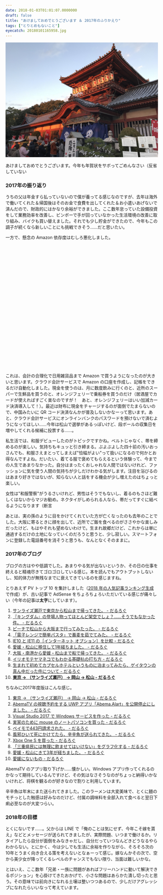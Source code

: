 ```yaml
---
date: 2018-01-03T01:01:07.0000000
draft: false
title: "あけましておめでとうございます ＆ 2017年のふりかえり"
tags: ["とりとめもないこと"]
eyecatch: 20180101165958.jpg
---
```

<p><span itemscope itemtype="http://schema.org/Photograph"><img src="20180101165958.jpg" alt="f:id:daruyanagi:20180101165958j:plain" title="f:id:daruyanagi:20180101165958j:plain" class="hatena-fotolife" itemprop="image"></span></p><p>あけましておめでとうございます。今年も年賀状をサボってごめんなさい（反省していない</p>

<div class="section">
<h3>2017年の振り返り</h3>
<p>うちの父は年金すら払っていないので僕が養ってる感じなのですが、去年は海外で働いてくれた＆帰国後はそのお金で食費を出してくれた＆お小遣いあげないで済んだので、財政的にはかなり余裕ができました。ここ数年怠っていた設備投資をして業務効率を改善し、ビンボーで手が回っていなかった生活環境の改善に取り組み、バイクも買い替えました。それでも少し貯金ができたので、今年もこの調子が続くなら新しいことにも挑戦できそう……だと思いたい。</p><p>一方で、懸念の Amazon 依存度はむしろ悪化しました。</p><p><script type="text/javascript" src="https://www.google.com/jsapi"></script><br />
<script type="text/javascript">
google.load("visualization", "1.1", {packages:["bar"]});
google.setOnLoadCallback(drawChart);

function drawChart() {
var data = google.visualization.arrayToDataTable([
['Year', '合計金額'],
['2006', 71180 ],
['2007', 283066 ],
['2008', 66638 ],
['2009', 35289 ],
['2010', 93949 ],
['2010', 93949 ],
['2011', 258747 ],
['2012', 277831 ],
['2013', 186103  ],
['2014', 258747 ],
['2015', 425122],
['2016', 705851 ],
['2017', 962104],
]);

var options = {
chart: {
title: 'Amazon 年間消費金額',
subtitle: '2006-2017',
}
};

var chart = new google.charts.Bar(document.getElementById('chart_div'));
chart.draw(data, options);
}
</script><br />
<div id="chart_div" style="width: 540px; height: 360px;"></div></p><p>これは、会計の合理化で日用雑貨品まで Amazon で買うようになったのが大きいと思います。クラウド会計サービスで Amazon の口座を作成し、記帳をできるだけ自動化しました。現金を使うのは、月に数度飲みに行くのと、近所のスーパーで生鮮品を買うのと、オレンジフェリーで乗船券を買うのだけ（居酒屋でカードが使えればすごく楽なのですが！　あと、オレンジフェリーはいい加減カード決済導入して！）。最近は財布に現金をチャージするのが面倒でたまらないので、中国みたいに QR コード決済なんかが普及しないかなーって思います。あと、クラウド会計サービスにオンラインバンクのパスワードを預けないで済むようになってほしい……今年は松山で選挙があるっぽいけど、段ボールの収集日を増やしてくれる候補に投票する……。</p><p>私生活では、和服デビューしたのがトピックですかね。ベルトじゃなく、帯を締めるのが楽しい。気持ちもキュッと引き締まる。ぶよぶよした四十前の汚いおっさんでも、和服さえまとってしまえば"恰幅がよい"って扱いになるので何かとお得なんですよね。だいたい、着てる服で褒めてもらえるという体験って、今までの人生であまりなかった。自分はまったくおしゃれな人間ではないけれど、ファッションに気を使う人間の気持ちが少しだけわかる気がします。注目を浴びるのはあまり好きではないが、知らない人と話をする機会が少し増えたのはちょっと楽しい。</p><p>女性は"和服警察"がうるさいけれど、男性はそうでもないし、着るのもさほど難しくはないからマジお勧め。ネクタイがしめられる人なら、帯だってすぐに結べるようになります（断言</p><p>あとは、実の孫のように目をかけてくれていた方が亡くなったのも去年のことでした。大阪に寄るときに顔を出して、近所でご飯を食べるのがささやかな楽しみだったけど、もはやそれも望めないわけで。生まれ故郷だけど、これからは単に通過するだけの土地になっていくのだろうと思うと、少し寂しい。スマートフォンに登録した電話番号を消そうと思うも、なんとなくそのままに。</p>

</div>
<div class="section">
<h3>2017年のブログ</h3>
<p>ブログの方はやや低調でした。あまりやる気が出ないというか、その日の仕事を終えると精魂尽きてゴロゴロしている感じ。本を読んでもアウトプットしないし、知的体力が無残なまでに衰えてきているのを感じますね。</p><p>とりあえず PV トップ 10 を集計しました（<a href="https://ga-ranking.azurewebsites.net/">2018 &#x5E74;&#x306E;&#x4EBA;&#x6C17;&#x8A18;&#x4E8B;&#x30E9;&#x30F3;&#x30AD;&#x30F3;&#x30B0;&#x751F;&#x6210;</a> で作成）が、古い記事で AdSense をちょろちょろいただいている感じが痛々しい（今年の記事は<b>太字</b>にしています）。</p>

<ol>
<li><a href="https://blog.daruyanagi.jp/entry/2015/03/22/224107">&#x30B5;&#x30F3;&#x30E9;&#x30A4;&#x30BA;&#x702C;&#x6238;&#x3067;&#x6771;&#x4EAC;&#x304B;&#x3089;&#x677E;&#x5C71;&#x307E;&#x3067;&#x5E30;&#x3063;&#x3066;&#x304D;&#x305F;&#x3002; - &#x3060;&#x308B;&#x308D;&#x3050;</a></li>
<li><a href="https://blog.daruyanagi.jp/entry/2014/07/06/000703">&#x300E;&#x30AD;&#x30F3;&#x30B0;&#x30C0;&#x30E0;&#x300F;&#x306E;&#x767B;&#x5834;&#x4EBA;&#x7269;&#x3063;&#x3066;&#x307B;&#x3068;&#x3093;&#x3069;&#x67B6;&#x7A7A;&#x3067;&#x3057;&#x3087;&#xFF1F;&hellip;&hellip;&#x305D;&#x3046;&#x3067;&#x3082;&#x306A;&#x304B;&#x3063;&#x305F;&#x4EF6;&#x3002; - &#x3060;&#x308B;&#x308D;&#x3050;</a></li>
<li><a href="https://blog.daruyanagi.jp/entry/2015/01/04/225608">&#x30D4;&#x30FC;&#x30C1;&#x3067;&#x677E;&#x5C71;&#x304B;&#x3089;&#x5927;&#x962A;&#x307E;&#x3067;&#x884C;&#x3063;&#x3066;&#x307F;&#x305F;&#x3063;&#x305F;&#x3002; - &#x3060;&#x308B;&#x308D;&#x3050;</a></li>
<li><a href="https://blog.daruyanagi.jp/entry/2015/02/22/182748">&#x300C;&#x96FB;&#x5B50;&#x30EC;&#x30F3;&#x30B8;&#x3067;&#x7C21;&#x5358;&#x30D1;&#x30B9;&#x30BF;&#x300D;&#x3067;&#x854E;&#x9EA6;&#x3092;&#x8339;&#x3067;&#x3066;&#x307F;&#x305F;&#x3002; - &#x3060;&#x308B;&#x308D;&#x3050;</a></li>
<li><a href="https://blog.daruyanagi.jp/entry/2013/07/09/060303">IE10 &#x3068; IE11 &#x306E;&#xFF3B;&#x30A4;&#x30F3;&#x30BF;&#x30FC;&#x30CD;&#x30C3;&#x30C8; &#x30AA;&#x30D7;&#x30B7;&#x30E7;&#x30F3;&#xFF3D;&#x3092;&#x6BD4;&#x8F03; - &#x3060;&#x308B;&#x308D;&#x3050;</a></li>
<li><a href="https://blog.daruyanagi.jp/entry/2015/02/15/090000">&#x611B;&#x5A9B;&#x30FB;&#x677E;&#x5C71;&#x306B;&#x79FB;&#x4F4F;&#x3057;&#x3066;1&#x5E74;&#x7D4C;&#x3061;&#x307E;&#x3057;&#x305F;&#x3002; - &#x3060;&#x308B;&#x308D;&#x3050;</a></li>
<li><a href="https://blog.daruyanagi.jp/entry/2015/01/17/121022">&#x5927;&#x962A;&#x30FB;&#x5357;&#x6E2F;&#x304B;&#x3089;&#x611B;&#x5A9B;&#x30FB;&#x677E;&#x5C71;&#x307E;&#x3067;&#x8239;&#x3067;&#x5E30;&#x3063;&#x3066;&#x304D;&#x305F;&#x3002; - &#x3060;&#x308B;&#x308D;&#x3050;</a></li>
<li><a href="https://blog.daruyanagi.jp/entry/2015/10/23/070539">&#x30A4;&#x30EA;&#x30AA;&#x30E2;&#x30C6;&#x30E4;&#x30DE;&#x30CD;&#x30B3;&#x3067;&#x3082;&#x308F;&#x304B;&#x308B;&#x57FA;&#x790E;&#x676D;&#x306E;&#x6253;&#x3061;&#x65B9; - &#x3060;&#x308B;&#x308D;&#x3050;</a></li>
<li><a href="https://blog.daruyanagi.jp/entry/2015/01/06/021942">&#x751F;&#x307E;&#x308C;&#x3066;&#x521D;&#x3081;&#x3066;&#x30AB;&#x30D7;&#x30BB;&#x30EB;&#x30DB;&#x30C6;&#x30EB;&#x3068;&#x3044;&#x3046;&#x3082;&#x306E;&#x306B;&#x6CCA;&#x307E;&#x3063;&#x3066;&#x307F;&#x305F;&#x3089;&#x3001;&#x30B2;&#x30A4;&#x30BF;&#x30A6;&#x30F3;&#x306E;&#x771F;&#x3093;&#x4E2D;&#x3060;&#x3063;&#x305F;&#x4EF6;&#x306B;&#x3064;&#x3044;&#x3066; - &#x3060;&#x308B;&#x308D;&#x3050;</a></li>
<li><b><a href="https://blog.daruyanagi.jp/entry/2017/02/07/164124">&#x6771;&#x4EAC; &rarr; &#xFF08;&#x30B5;&#x30F3;&#x30E9;&#x30A4;&#x30BA;&#x702C;&#x6238;&#xFF09; &rarr; &#x5CA1;&#x5C71; &rarr; &#x677E;&#x5C71; - &#x3060;&#x308B;&#x308D;&#x3050;</a></b></li>
</ol><p>ちなみに2017年度版はこんな感じ。</p>

<ol>
<li><a href="https://blog.daruyanagi.jp/entry/2017/02/07/164124">&#x6771;&#x4EAC; &rarr; &#xFF08;&#x30B5;&#x30F3;&#x30E9;&#x30A4;&#x30BA;&#x702C;&#x6238;&#xFF09; &rarr; &#x5CA1;&#x5C71; &rarr; &#x677E;&#x5C71; - &#x3060;&#x308B;&#x308D;&#x3050;</a></li>
<li><a href="https://blog.daruyanagi.jp/entry/2017/03/14/193844">AbemaTV &#x306E;&#x8996;&#x8074;&#x4E88;&#x7D04;&#x3092;&#x3059;&#x308B; UWP &#x30A2;&#x30D7;&#x30EA;&#x300C;Abema.Alart&#x300D;&#x3092;&#x516C;&#x958B;&#x505C;&#x6B62;&#x306B;&#x3057;&#x307E;&#x3057;&#x305F;&#x3002; - &#x3060;&#x308B;&#x308D;&#x3050;</a></li>
<li><a href="https://blog.daruyanagi.jp/entry/2017/03/10/214227">Visual Studio 2017 &#x3067; Windows &#x30B5;&#x30FC;&#x30D3;&#x30B9;&#x3092;&#x4F5C;&#x3063;&#x305F; - &#x3060;&#x308B;&#x308D;&#x3050;</a></li>
<li><a href="https://blog.daruyanagi.jp/entry/2017/01/04/133344">&#x5B9F;&#x5BB6;&#x306E;&#x305F;&#x3081;&#x306B; mouse &#x306E;&#x30CE;&#x30FC;&#x30C8;&#x30D1;&#x30BD;&#x30B3;&#x30F3;&#x3092;&#x8CB7;&#x3063;&#x305F; - &#x3060;&#x308B;&#x308D;&#x3050;</a></li>
<li><a href="https://blog.daruyanagi.jp/entry/2017/01/20/024832">&#x30DA;&#x30A4;&#x30E2;&#x3067;443&#x5186;&#x8ACB;&#x6C42;&#x3055;&#x308C;&#x305F;&#x3002; - &#x3060;&#x308B;&#x308D;&#x3050;</a></li>
<li><a href="https://blog.daruyanagi.jp/entry/2017/01/13/173352">&#x98A8;&#x90AA;&#x3072;&#x3044;&#x3066;&#x6B7B;&#x306B;&#x304B;&#x3051;&#x3066;&#x305F;&#x3089;&#x3001;&#x8F9B;&#x8F9B;&#x9B5A;&#x304C;&#x9001;&#x3089;&#x308C;&#x3066;&#x304D;&#x305F;&#x3002; - &#x3060;&#x308B;&#x308D;&#x3050;</a></li>
<li><a href="https://blog.daruyanagi.jp/entry/2017/01/31/200015">Xbox One S &#x3092;&#x8CB7;&#x3063;&#x305F; - &#x3060;&#x308B;&#x308D;&#x3050;</a></li>
<li><a href="https://blog.daruyanagi.jp/entry/2017/01/03/145528">&#x300C;&#x4E09;&#x91CD;&#x770C;&#x6C11;&#x306B;&#x306F;&#x7121;&#x7406;&#x306B;&#x98F2;&#x307E;&#x305B;&#x3066;&#x306F;&#x3044;&#x3051;&#x306A;&#x3044;&#x300D;&#x3092;&#x30B0;&#x30E9;&#x30D5;&#x5316;&#x3059;&#x308B; - &#x3060;&#x308B;&#x308D;&#x3050;</a></li>
<li><a href="https://blog.daruyanagi.jp/entry/2017/02/15/151024">&#x611B;&#x5A9B;&#x30FB;&#x677E;&#x5C71;&#x306B;&#x304D;&#x3066;3&#x5E74;&#x304C;&#x7D4C;&#x3061;&#x307E;&#x3057;&#x305F;&#x3002; - &#x3060;&#x308B;&#x308D;&#x3050;</a></li>
<li><a href="https://blog.daruyanagi.jp/entry/2017/01/18/210447">&#x611B;&#x5A9B;&#x306B;&#x306A;&#x3044;&#x3082;&#x306E; - &#x3060;&#x308B;&#x308D;&#x3050;</a></li>
</ol><p>AbemaTV のアプリ取り下げか……懐かしい。Windows アプリ作ってくれるのかなって期待しているんですけど、その気はなさそうなのがちょっと納得いかないけれど、将棋を観るのが好きなので割りと利用しています。</p><p>辛辛魚は年末にまた送られてきました。このラーメンは大変美味で、とくに麺のモチっとした触感は好みなのだけど、付属の調味料を全部入れて食べると翌日下痢必至なのが大変つらい。</p>

</div>
<div class="section">
<h3>2018年の目標</h3>
<p>とくにないです……。父からは LINE で「俺のことは気にせず、今年こそ嫁を貰え」などとメッセージが送られてきましたが、実際問題、いつまで働けるか。リタイアしたら自分が面倒をみなきゃだし、自分だっていつなんどきどうなるやらわからない。とにかく、今は少しでも生活に余裕を作りながら、そろそろ次の10年とうまく向き合える策を考えないとなぁーって感じ。嫁なんかその次で、空から美少女が降ってくるレベルのチャンスでもない限り、当面は難しいかな。</p><p>とはいえ、ここ数年「兄弟・一族に問題があればフリーハンドに動いて解決できるポジション」を心掛けてきたおかげで、小さな問題はあらかた潰し切ったと思う。その意味では前向きになれる土壌は整いつつあるので、少しだけアグレッシブになれたらいいなって考えています。</p>

</div>